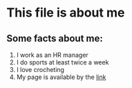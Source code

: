 # This file is about me

## Some facts about me:
1. I work as an HR manager
2. I do sports at least twice a week
3. I love crocheting
4. My page is available by the [link](https://vk.com/nautilusssss)